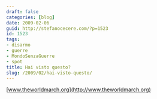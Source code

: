```yaml
---
draft: false
categories: [blog]
date: 2009-02-06
guid: http://stefanocecere.com/?p=1523
id: 1523
tags:
- disarmo
- guerre
- MondoSenzaGuerre
- spot
title: Hai visto questo?
slug: /2009/02/hai-visto-questo/
---
```


[www.theworldmarch.org](http://www.theworldmarch.org)